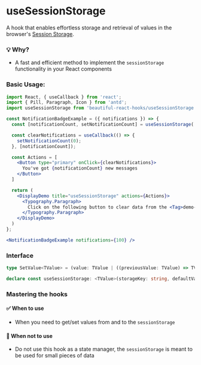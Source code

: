 # useSessionStorage

A hook that enables effortless storage and retrieval of values in the
browser's [Session Storage](https://developer.mozilla.org/en-US/docs/Web/API/Window/sessionStorage).

### 💡 Why?

- A fast and efficient method to implement the `sessionStorage` functionality in your React components

### Basic Usage:

```jsx harmony
import React, { useCallback } from 'react';
import { Pill, Paragraph, Icon } from 'antd';
import useSessionStorage from 'beautiful-react-hooks/useSessionStorage';

const NotificationBadgeExample = ({ notifications }) => {
  const [notificationCount, setNotificationCount] = useSessionStorage('demo-notification-count', notifications);

  const clearNotifications = useCallback(() => {
    setNotificationCount(0);
  }, [notificationCount]);

  const Actions = [
    <Button type="primary" onClick={clearNotifications}>
      You've got {notificationCount} new messages
    </Button>
  ]

  return (
    <DisplayDemo title="useSessionStorage" actions={Actions}>
      <Typography.Paragraph>
        Click on the following button to clear data from the <Tag>demo-notification-count</Tag> session storage key.
      </Typography.Paragraph>
    </DisplayDemo>
  )
};

<NotificationBadgeExample notifications={100} />
```

### Interface

```typescript
type SetValue<TValue> = (value: TValue | ((previousValue: TValue) => TValue)) => void

declare const useSessionStorage: <TValue>(storageKey: string, defaultValue?: any) => [TValue, SetValue<TValue>]
```

### Mastering the hooks

#### ✅ When to use

- When you need to get/set values from and to the `sessionStorage`

#### 🛑 When not to use

- Do not use this hook as a state manager, the `sessionStorage` is meant to be used for small pieces of data

<!-- Types -->